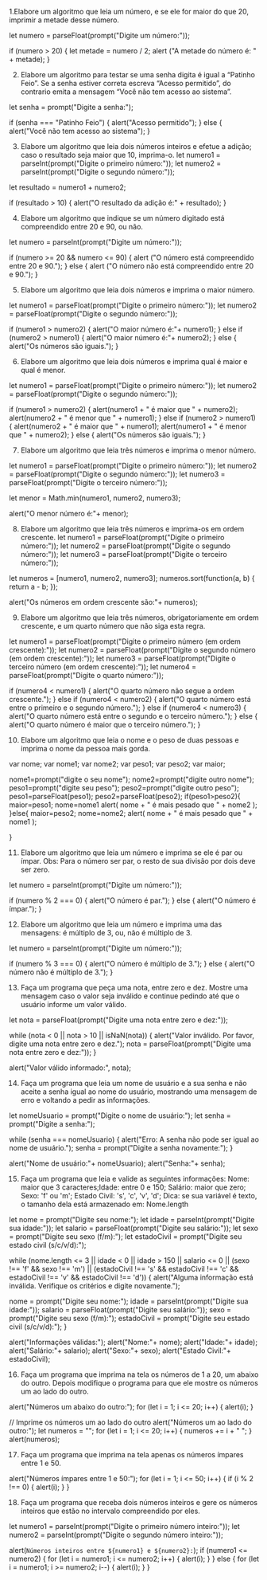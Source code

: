 1.Elabore um algoritmo que leia um número, e se ele for maior do que 20, imprimir a metade desse número.

let numero = parseFloat(prompt("Digite um número:"));

if (numero > 20) {
    let metade = numero / 2;
    alert ("A metade do número é: " + metade);
}

2. Elabore um algoritmo para testar se uma senha digita é igual a “Patinho Feio”. Se a senha estiver correta escreva “Acesso permitido”, do contrario emita a mensagem “Você não tem acesso ao sistema”.
   
let senha = prompt("Digite a senha:");

if (senha === "Patinho Feio") {
    alert("Acesso permitido");
} else {
    alert("Você não tem acesso ao sistema");
}

3. Elabore um algoritmo que leia dois números inteiros e efetue a adição; caso o resultado seja maior que 10, imprima-o.
let numero1 = parseInt(prompt("Digite o primeiro número:"));
let numero2 = parseInt(prompt("Digite o segundo número:"));

let resultado = numero1 + numero2;

if (resultado > 10) {
    alert("O resultado da adição é:" + resultado);
}

4. Elabore um algoritmo que indique se um número digitado está compreendido entre 20 e 90, ou não.
   
let numero = parseInt(prompt("Digite um número:"));

if (numero >= 20 && numero <= 90) {
    alert   ("O número está compreendido entre 20 e 90.");
} else {
    alert   ("O número não está compreendido entre 20 e 90.");
}

5. Elabore um algoritmo que leia dois números e imprima o maior número.
   
let numero1 = parseFloat(prompt("Digite o primeiro número:"));
let numero2 = parseFloat(prompt("Digite o segundo número:"));

if (numero1 > numero2) {
    alert("O maior número é:"+ numero1);
} else if (numero2 > numero1) {
    alert("O maior número é:"+ numero2);
} else {
    alert("Os números são iguais.");
}

6. Elabore um algoritmo que leia dois números e imprima qual é maior e qual é menor.
   
let numero1 = parseFloat(prompt("Digite o primeiro número:"));
let numero2 = parseFloat(prompt("Digite o segundo número:"));

if (numero1 > numero2) {
    alert(numero1 + " é maior que " + numero2);
    alert(numero2 + " é menor que " + numero1);
} else if (numero2 > numero1) {
    alert(numero2 + " é maior que " + numero1);
    alert(numero1 + " é menor que " + numero2);
} else {
    alert("Os números são iguais.");
}

7. Elabore um algoritmo que leia três números e imprima o menor número.
   
let numero1 = parseFloat(prompt("Digite o primeiro número:"));
let numero2 = parseFloat(prompt("Digite o segundo número:"));
let numero3 = parseFloat(prompt("Digite o terceiro número:"));

let menor = Math.min(numero1, numero2, numero3);

alert("O menor número é:"+ menor);

8. Elabore um algoritmo que leia três números e imprima-os em ordem crescente.
let numero1 = parseFloat(prompt("Digite o primeiro número:"));
let numero2 = parseFloat(prompt("Digite o segundo número:"));
let numero3 = parseFloat(prompt("Digite o terceiro número:"));

let numeros = [numero1, numero2, numero3];
numeros.sort(function(a, b) {
    return a - b;
});

alert("Os números em ordem crescente são:"+ numeros);

9. Elabore um algoritmo que leia três números, obrigatoriamente em ordem crescente, e um quarto número que não siga esta regra.
   
let numero1 = parseFloat(prompt("Digite o primeiro número (em ordem crescente):"));
let numero2 = parseFloat(prompt("Digite o segundo número (em ordem crescente):"));
let numero3 = parseFloat(prompt("Digite o terceiro número (em ordem crescente):"));
let numero4 = parseFloat(prompt("Digite o quarto número:"));

if (numero4 < numero1) {
    alert("O quarto número não segue a ordem crescente.");
} else if (numero4 < numero2) {
    alert("O quarto número está entre o primeiro e o segundo número.");
} else if (numero4 < numero3) {
    alert("O quarto número está entre o segundo e o terceiro número.");
} else {
    alert("O quarto número é maior que o terceiro número.");
}

10. Elabore um algoritmo que leia o nome e o peso de duas pessoas e imprima o nome da pessoa mais gorda.

var nome;
var nome1;
var nome2;
var peso1;
var peso2;
var maior;

nome1=prompt("digite o seu nome");
nome2=prompt("digite outro nome");
peso1=prompt("digite seu peso");
peso2=prompt("digite outro peso");
peso1=parseFloat(peso1);
peso2=parseFloat(peso2);
if(peso1>peso2){
    maior=peso1;
    nome=nome1
    alert(  nome + " é mais pesado que " + nome2 );
}else{
    maior=peso2;
    nome=nome2;
    alert(  nome + " é mais pesado que " + nome1 );

}

11. Elabore um algoritmo que leia um número e imprima se ele é par ou ímpar. Obs: Para o número ser par, o resto de sua divisão por dois deve ser zero.

let numero = parseInt(prompt("Digite um número:"));

if (numero % 2 === 0) {
  alert("O número é par.");
} else {
  alert("O número é ímpar.");
}

12. Elabore um algoritmo que leia um número e imprima uma das mensagens: é múltiplo de 3, ou, não é múltiplo de 3.

let numero = parseInt(prompt("Digite um número:"));

if (numero % 3 === 0) {
  alert("O número é múltiplo de 3.");
} else {
  alert("O número não é múltiplo de 3.");
}

13. Faça um programa que peça uma nota, entre zero e dez. Mostre uma mensagem caso o valor seja inválido e continue pedindo até que o usuário informe um valor válido.

let nota = parseFloat(prompt("Digite uma nota entre zero e dez:"));

while (nota < 0 || nota > 10 || isNaN(nota)) {
  alert("Valor inválido. Por favor, digite uma nota entre zero e dez.");
  nota = parseFloat(prompt("Digite uma nota entre zero e dez:"));
}

alert("Valor válido informado:", nota);

14. Faça um programa que leia um nome de usuário e a sua senha e não aceite a senha igual ao nome do usuário, mostrando uma mensagem de erro e voltando a pedir as informações.

let nomeUsuario = prompt("Digite o nome de usuário:");
let senha = prompt("Digite a senha:");

while (senha === nomeUsuario) {
  alert("Erro: A senha não pode ser igual ao nome de usuário.");
  senha = prompt("Digite a senha novamente:");
}

alert("Nome de usuário:"+ nomeUsuario);
alert("Senha:"+ senha);

15. Faça um programa que leia e valide as seguintes informações:
Nome: maior que 3 caracteres;Idade: entre 0 e 150;
Salário: maior que zero; 
Sexo: 'f' ou 'm';
Estado Civil: 's', 'c', 'v', 'd';
Dica: se sua variável é texto, o tamanho dela está armazenado em: Nome.length

let nome = prompt("Digite seu nome:");
let idade = parseInt(prompt("Digite sua idade:"));
let salario = parseFloat(prompt("Digite seu salário:"));
let sexo = prompt("Digite seu sexo (f/m):");
let estadoCivil = prompt("Digite seu estado civil (s/c/v/d):");

while (nome.length <= 3 || idade < 0 || idade > 150 || salario <= 0 || (sexo !== 'f' && sexo !== 'm') || (estadoCivil !== 's' && estadoCivil !== 'c' && estadoCivil !== 'v' && estadoCivil !== 'd')) {
  alert("Alguma informação está inválida. Verifique os critérios e digite novamente.");

  nome = prompt("Digite seu nome:");
  idade = parseInt(prompt("Digite sua idade:"));
  salario = parseFloat(prompt("Digite seu salário:"));
  sexo = prompt("Digite seu sexo (f/m):");
  estadoCivil = prompt("Digite seu estado civil (s/c/v/d):");
}

alert("Informações válidas:");
alert("Nome:"+ nome);
alert("Idade:"+ idade);
alert("Salário:"+ salario);
alert("Sexo:"+ sexo);
alert("Estado Civil:"+ estadoCivil);

16. Faça um programa que imprima na tela os números de 1 a 20, um abaixo do outro. Depois modifique o programa para que ele mostre os números um ao lado do outro.

alert("Números um abaixo do outro:");
for (let i = 1; i <= 20; i++) {
  alert(i);
}

// Imprime os números um ao lado do outro
alert("Números um ao lado do outro:");
let numeros = "";
for (let i = 1; i <= 20; i++) {
  numeros += i + " ";
}
alert(numeros);

17. Faça um programa que imprima na tela apenas os números ímpares entre 1 e 50.

alert("Números ímpares entre 1 e 50:");
for (let i = 1; i <= 50; i++) {
  if (i % 2 !== 0) {
    alert(i);
  }
}

18. Faça um programa que receba dois números inteiros e gere os números inteiros que estão no intervalo compreendido por eles.

let numero1 = parseInt(prompt("Digite o primeiro número inteiro:"));
let numero2 = parseInt(prompt("Digite o segundo número inteiro:"));

alert(`Números inteiros entre ${numero1} e ${numero2}:`);
if (numero1 <= numero2) {
  for (let i = numero1; i <= numero2; i++) {
    alert(i);
  }
} else {
  for (let i = numero1; i >= numero2; i--) {
    alert(i);
  }
}
